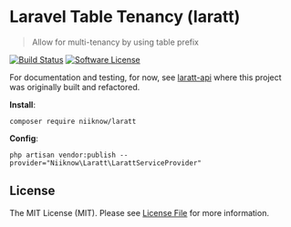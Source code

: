 # Laravel Table Tenancy (laratt)
> Allow for multi-tenancy by using table prefix

[![Build Status](https://travis-ci.org/niiknow/laratt.svg?branch=master)](https://travis-ci.org/niiknow/laratt) [![Software License](https://img.shields.io/badge/license-MIT-brightgreen.svg?style=flat-square)](LICENSE.md)

For documentation and testing, for now, see [laratt-api](https://github.com/niiknow/laratt-api) where this project was originally built and refactored.

**Install**:
```
composer require niiknow/laratt
```

**Config**:
```
php artisan vendor:publish --provider="Niiknow\Laratt\LarattServiceProvider"
```


## License

The MIT License (MIT). Please see [License File](LICENSE.md) for more information.
